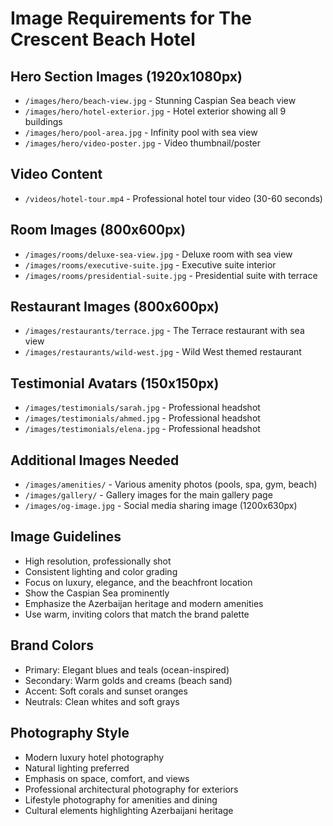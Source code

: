 # Image Requirements for The Crescent Beach Hotel

## Hero Section Images (1920x1080px)
- `/images/hero/beach-view.jpg` - Stunning Caspian Sea beach view
- `/images/hero/hotel-exterior.jpg` - Hotel exterior showing all 9 buildings
- `/images/hero/pool-area.jpg` - Infinity pool with sea view
- `/images/hero/video-poster.jpg` - Video thumbnail/poster

## Video Content
- `/videos/hotel-tour.mp4` - Professional hotel tour video (30-60 seconds)

## Room Images (800x600px)
- `/images/rooms/deluxe-sea-view.jpg` - Deluxe room with sea view
- `/images/rooms/executive-suite.jpg` - Executive suite interior
- `/images/rooms/presidential-suite.jpg` - Presidential suite with terrace

## Restaurant Images (800x600px)
- `/images/restaurants/terrace.jpg` - The Terrace restaurant with sea view
- `/images/restaurants/wild-west.jpg` - Wild West themed restaurant

## Testimonial Avatars (150x150px)
- `/images/testimonials/sarah.jpg` - Professional headshot
- `/images/testimonials/ahmed.jpg` - Professional headshot
- `/images/testimonials/elena.jpg` - Professional headshot

## Additional Images Needed
- `/images/amenities/` - Various amenity photos (pools, spa, gym, beach)
- `/images/gallery/` - Gallery images for the main gallery page
- `/images/og-image.jpg` - Social media sharing image (1200x630px)

## Image Guidelines
- High resolution, professionally shot
- Consistent lighting and color grading
- Focus on luxury, elegance, and the beachfront location
- Show the Caspian Sea prominently
- Emphasize the Azerbaijan heritage and modern amenities
- Use warm, inviting colors that match the brand palette

## Brand Colors
- Primary: Elegant blues and teals (ocean-inspired)
- Secondary: Warm golds and creams (beach sand)
- Accent: Soft corals and sunset oranges
- Neutrals: Clean whites and soft grays

## Photography Style
- Modern luxury hotel photography
- Natural lighting preferred
- Emphasis on space, comfort, and views
- Professional architectural photography for exteriors
- Lifestyle photography for amenities and dining
- Cultural elements highlighting Azerbaijani heritage